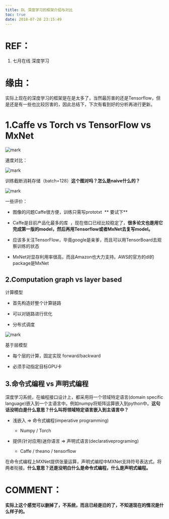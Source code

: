 ```yaml
---
title: DL 深度学习的框架介绍与对比
toc: true
date: 2018-07-28 23:15:49
---
```



# REF：
1. 七月在线 深度学习



# 缘由：
实际上现在的深度学习的框架是在是太多了，当然最厉害的还是Tensorflow，但是还是有一些也比较厉害的，因此总结下，下次有看到好的分析再进行更新。






# 1.Caffe vs Torch vs TensorFlow vs MxNet




![mark](http://pacdb2bfr.bkt.clouddn.com/blog/image/180728/0Fi75GGGgB.png?imageslim)



速度对比：


![mark](http://pacdb2bfr.bkt.clouddn.com/blog/image/180728/0BikjI4kCb.png?imageslim)

训练截断消耗存储（batch=128）**这个图对吗？怎么是naive什么的？**


![mark](http://pacdb2bfr.bkt.clouddn.com/blog/image/180728/F017I786Fl.png?imageslim)



一些评价：




  * 图像的问题Caffe很方便，训练只需写prototxt  ** 要试下**

  * Caffe是目前产品化最多的库  ，现在借口已经比较稳定了，**很多论文也是用它完成第一版的model，然后再用Tensorflow或者MxNet去复写model。**

  * 应该多关注TensorFlow，毕竟google是亲爹，而且可以用TensorBoard去观察训练的状态

  * MxNet对显存利用率很高，而且Amazon也大力支持。AWS的官方的dl的package是MxNet





## 2.Computation graph vs layer based


计算模型




  * 首先构造好整个计算链路

  * 可以对链路进行优化

  * 分布式调度




![mark](http://pacdb2bfr.bkt.clouddn.com/blog/image/180728/C5l874aedc.png?imageslim)

基于层模型




  * 每个层的计算，固定实现 forward/backward

  * 必须手动指定目标GPU卡




## 3.命令式编程 vs 声明式编程


深度学习系统，在编程接口设计上，都采用将一个领域特定语言(domain specific language)嵌入到一个主语言中。例如numpy将矩阵运算嵌入到python中。**这句话没明白是什么意思？什么叫将领域特定语言嵌入到主语言中？**




  * 浅嵌入 => 命令式编程(imperative programming)


    * Numpy / Torch





  * 提供(针对应用)迷你语言 => 声明式语言(declarativeprograming)


    * Caffe / theano / tensorflow





在命令式编程上MXNet提供张量运算，声明式编程中MXNet支持符号表达式。将两者衔接。**什么意思？还是没明白什么是命令式编程，什么是声明式编程。**




# COMMENT：


**实际上这个感觉可以删掉了，不系统，而且已经是旧的了，不知道现在的情况是什么样子的。**
